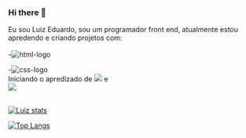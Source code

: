 ### Hi there 👋

Eu sou Luiz Eduardo, sou um programador front end, atualmente estou apredendo e criando projetos com:
<br>
<br>
-<img src="https://img.shields.io/badge/HTML5-E34F26?style=for-the-badge&logo=html5&logoColor=white" alt="html-logo"/>

-<img src="https://img.shields.io/badge/CSS3-1572B6?style=for-the-badge&logo=css3&logoColor=white" alt="css-logo"/>
<br>
Iniciando o apredizado de <img src="https://img.shields.io/badge/JavaScript-F7DF1E?style=for-the-badge&logo=javascript&logoColor=black" /> e <br> <img src="https://img.shields.io/badge/react%20os-0088CC?style=for-the-badge&logo=reactos&logoColor=white" />
<br>
<br>

[![Luiz stats](https://github-readme-stats.vercel.app/api?username=Luizgom3s)](https://github.com/anuraghazra/github-readme-stats)

[![Top Langs](https://github-readme-stats.vercel.app/api/top-langs/?username=luizgom3s)](https://github.com/anuraghazra/github-readme-stats)
